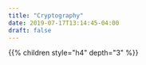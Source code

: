 ```yaml
---
title: "Cryptography"
date: 2019-07-17T13:14:45-04:00
draft: false
---
```


{{% children style="h4" depth="3" %}}

